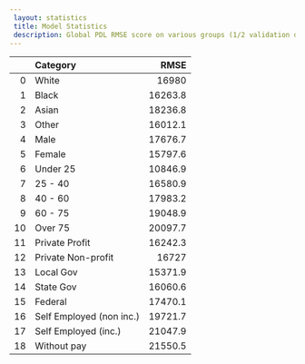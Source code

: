 ```yaml
---
 layout: statistics 
 title: Model Statistics
 description: Global PDL RMSE score on various groups (1/2 validation data)
---
```

|    | Category                 |    RMSE |
|---:|:-------------------------|--------:|
|  0 | White                    | 16980   |
|  1 | Black                    | 16263.8 |
|  2 | Asian                    | 18236.8 |
|  3 | Other                    | 16012.1 |
|  4 | Male                     | 17676.7 |
|  5 | Female                   | 15797.6 |
|  6 | Under 25                 | 10846.9 |
|  7 | 25 - 40                  | 16580.9 |
|  8 | 40 - 60                  | 17983.2 |
|  9 | 60 - 75                  | 19048.9 |
| 10 | Over 75                  | 20097.7 |
| 11 | Private Profit           | 16242.3 |
| 12 | Private Non-profit       | 16727   |
| 13 | Local Gov                | 15371.9 |
| 14 | State Gov                | 16060.6 |
| 15 | Federal                  | 17470.1 |
| 16 | Self Employed (non inc.) | 19721.7 |
| 17 | Self Employed (inc.)     | 21047.9 |
| 18 | Without pay              | 21550.5 |
